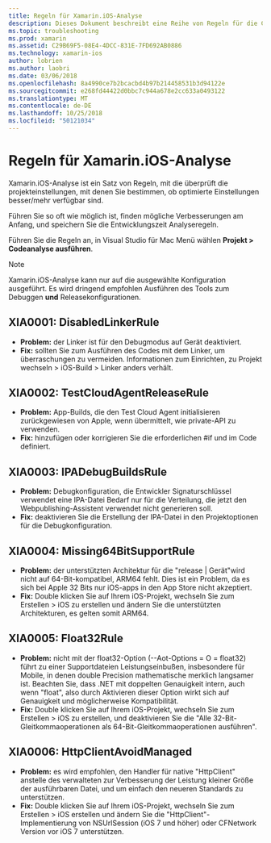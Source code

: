 ```yaml
---
title: Regeln für Xamarin.iOS-Analyse
description: Dieses Dokument beschreibt eine Reihe von Regeln für die Codeanalyse, mit denen überprüft Xamarin.iOS-projekteinstellungen, um zu ermitteln, wenn mehr/better-optimized Einstellungen verfügbar sind.
ms.topic: troubleshooting
ms.prod: xamarin
ms.assetid: C29B69F5-08E4-4DCC-831E-7FD692AB0886
ms.technology: xamarin-ios
author: lobrien
ms.author: laobri
ms.date: 03/06/2018
ms.openlocfilehash: 8a4990ce7b2bcacbd4b97b214458531b3d94122e
ms.sourcegitcommit: e268fd44422d0bbc7c944a678e2cc633a0493122
ms.translationtype: MT
ms.contentlocale: de-DE
ms.lasthandoff: 10/25/2018
ms.locfileid: "50121034"
---
```

# <a name="xamarinios-analysis-rules"></a>Regeln für Xamarin.iOS-Analyse

Xamarin.iOS-Analyse ist ein Satz von Regeln, mit die überprüft die projekteinstellungen, mit denen Sie bestimmen, ob optimierte Einstellungen besser/mehr verfügbar sind.

Führen Sie so oft wie möglich ist, finden mögliche Verbesserungen am Anfang, und speichern Sie die Entwicklungszeit Analyseregeln.

Führen Sie die Regeln an, in Visual Studio für Mac Menü wählen **Projekt > Codeanalyse ausführen**.

> [!NOTE]
> Xamarin.iOS-Analyse kann nur auf die ausgewählte Konfiguration ausgeführt. Es wird dringend empfohlen Ausführen des Tools zum Debuggen **und** Releasekonfigurationen.

<a name="XIA0001" />

## <a name="xia0001-disabledlinkerrule"></a>XIA0001: DisabledLinkerRule

- **Problem:** der Linker ist für den Debugmodus auf Gerät deaktiviert.
- **Fix:** sollten Sie zum Ausführen des Codes mit dem Linker, um überraschungen zu vermeiden.
Informationen zum Einrichten, zu Projekt wechseln > iOS-Build > Linker anders verhält.

<a name="XIA0002" />

## <a name="xia0002-testcloudagentreleaserule"></a>XIA0002: TestCloudAgentReleaseRule

- **Problem:** App-Builds, die den Test Cloud Agent initialisieren zurückgewiesen von Apple, wenn übermittelt, wie private-API zu verwenden.
- **Fix:** hinzufügen oder korrigieren Sie die erforderlichen #if und im Code definiert.

<a name="XIA0003" />

## <a name="xia0003-ipadebugbuildsrule"></a>XIA0003: IPADebugBuildsRule

- **Problem:** Debugkonfiguration, die Entwickler Signaturschlüssel verwendet eine IPA-Datei Bedarf nur für die Verteilung, die jetzt den Webpublishing-Assistent verwendet nicht generieren soll.
- **Fix:** deaktivieren Sie die Erstellung der IPA-Datei in den Projektoptionen für die Debugkonfiguration.

<a name="XIA0004" />

## <a name="xia0004-missing64bitsupportrule"></a>XIA0004: Missing64BitSupportRule

- **Problem:** der unterstützten Architektur für die "release | Gerät"wird nicht auf 64-Bit-kompatibel, ARM64 fehlt. Dies ist ein Problem, da es sich bei Apple 32 Bits nur iOS-apps in den App Store nicht akzeptiert.
- **Fix:** Double klicken Sie auf Ihrem iOS-Projekt, wechseln Sie zum Erstellen > iOS zu erstellen und ändern Sie die unterstützten Architekturen, es gelten somit ARM64.

<a name="XIA0005" />

## <a name="xia0005-float32rule"></a>XIA0005: Float32Rule

- **Problem:** nicht mit der float32-Option (--Aot-Options = O = float32) führt zu einer Supportdateien Leistungseinbußen, insbesondere für Mobile, in denen double Precision mathematische merklich langsamer ist. Beachten Sie, dass .NET mit doppelten Genauigkeit intern, auch wenn "float", also durch Aktivieren dieser Option wirkt sich auf Genauigkeit und möglicherweise Kompatibilität.
- **Fix:** Double klicken Sie auf Ihrem iOS-Projekt, wechseln Sie zum Erstellen > iOS zu erstellen, und deaktivieren Sie die "Alle 32-Bit-Gleitkommaoperationen als 64-Bit-Gleitkommaoperationen ausführen".

<a name="XIA0006" />

## <a name="xia0006-httpclientavoidmanaged"></a>XIA0006: HttpClientAvoidManaged

- **Problem:** es wird empfohlen, den Handler für native "HttpClient" anstelle des verwalteten zur Verbesserung der Leistung kleiner Größe der ausführbaren Datei, und um einfach den neueren Standards zu unterstützen.
- **Fix:** Double klicken Sie auf Ihrem iOS-Projekt, wechseln Sie zum Erstellen > iOS erstellen und ändern Sie die "HttpClient"-Implementierung von NSUrlSession (iOS 7 und höher) oder CFNetwork Version vor iOS 7 unterstützen.
